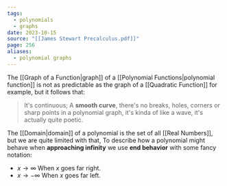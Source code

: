 ```yaml
---
tags:
  - polynomials
  - graphs
date: 2023-10-15
source: "[[James Stewart Precalculus.pdf]]"
page: 256
aliases:
  - polynomial graphs
---
```

The [[Graph of a Function|graph]] of a [[Polynomial Functions|polynomial function]] is not as predictable as the graph of a [[Quadratic Function]] for example, but it follows that:
> It's continuous; A **smooth curve**, there's no breaks, holes, corners or sharp points in a polynomial graph, it's kinda of like a wave, it's actually quite poetic.

The [[Domain|domain]] of a polynomial is the set of all [[Real Numbers]], but we are quite limited with that, To describe how a polynomial might behave when **approaching infinity** we use **end behavior** with some fancy notation:
- $x \rightarrow \infty$ When $x$ goes far right.
- $x \rightarrow -\infty$ When $x$ goes far left.
